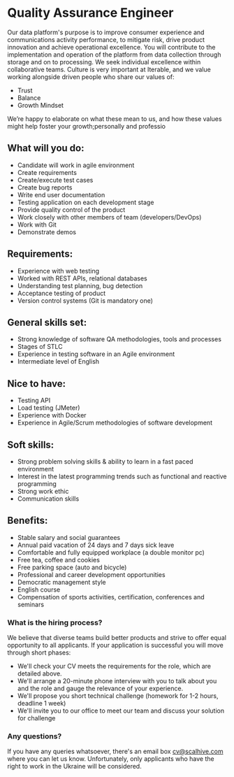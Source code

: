 # Quality Assurance Engineer

Our data platform's purpose is to improve consumer experience and communications activity performance, to mitigate risk, drive product innovation and achieve operational excellence. You will contribute to the implementation and operation of the platform from data collection through storage and on to processing.
We seek individual excellence within collaborative teams.
Culture is very important at Iterable, and we value working alongside driven people who share our values of:

- Trust
- Balance
- Growth Mindset

We’re happy to elaborate on what these mean to us, and how these values might help foster your growth;personally and professio

## What will you do:
- Candidate will work in agile environment
- Create requirements
- Create/execute test cases
- Create bug reports
- Write end user documentation
- Testing application on each development stage
- Provide quality control of the product
- Work closely with other members of team (developers/DevOps)
- Work with Git
- Demonstrate demos

## Requirements:
- Experience with web testing
- Worked with REST APIs, relational databases
- Understanding test planning, bug detection
- Acceptance testing of product
- Version control systems (Git is mandatory one)

## General skills set:
- Strong knowledge of software QA methodologies, tools and processes
- Stages of STLC
- Experience in testing software in an Agile environment
- Intermediate level of English

## Nice to have:
- Testing API
- Load testing (JMeter)
- Experience with Docker
- Experience in Agile/Scrum methodologies of software development

## Soft skills:
- Strong problem solving skills & ability to learn in a fast paced environment
- Interest in the latest programming trends such as functional and reactive programming
- Strong work ethic
- Communication skills

## Benefits:
- Stable salary and social guarantees
- Annual paid vacation of 24 days and 7 days sick leave
- Comfortable and fully equipped workplace (a double monitor pc)
- Free tea, coffee and cookies
- Free parking space (auto and bicycle)
- Professional and career development opportunities
- Democratic management style
- English course
- Compensation of sports activities, certification, conferences and seminars


### What is the hiring process?
We believe that diverse teams build better products and strive to offer equal opportunity to all applicants. If your application is successful you will move through short phases:

- We'll check your CV meets the requirements for the role, which are detailed above.
- We'll arrange a 20-minute phone interview with you to talk about you and the role and gauge the relevance of your experience.
- We'll propose you short technical challenge (homework for 1-2 hours, deadline 1 week)
- We'll invite you to our office to meet our team and discuss your solution for challenge

### Any questions?
If you have any queries whatsoever, there's an email box cv@scalhive.com where you can let us know.
Unfortunately, only applicants who have the right to work in the Ukraine will be considered.
